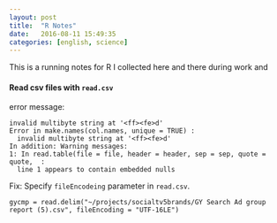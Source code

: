 ```yaml
---
layout: post
title:  "R Notes"
date:   2016-08-11 15:49:35
categories: [english, science]
---
```


This is a running notes for R I collected here and there during work and 

#### Read csv files with `read.csv`

error message:
```
invalid multibyte string at '<ff><fe>d'
Error in make.names(col.names, unique = TRUE) : 
  invalid multibyte string at '<ff><fe>d'
In addition: Warning messages:
1: In read.table(file = file, header = header, sep = sep, quote = quote,  :
  line 1 appears to contain embedded nulls
```
Fix:
Specify `fileEncodeing` parameter in `read.csv`.
```
gycmp = read.delim("~/projects/socialtv5brands/GY Search Ad group report (5).csv", fileEncoding = "UTF-16LE")
```